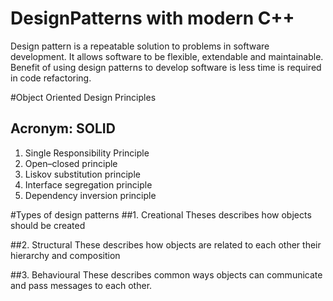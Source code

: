 # DesignPatterns with modern C++
Design pattern is a repeatable solution to problems in software development.
It allows software to be flexible, extendable and maintainable.
Benefit of using design patterns to develop software is less time is required in code refactoring.


#Object Oriented Design Principles
## Acronym: SOLID

1. Single Responsibility Principle
2. Open–closed principle
3. Liskov substitution principle
4. Interface segregation principle
5. Dependency inversion principle



#Types of design patterns
##1. Creational
Theses describes how objects should be created

##2. Structural
These describes how objects are related to each other their hierarchy and composition

##3. Behavioural
These describes common ways objects can communicate and pass messages to each other.